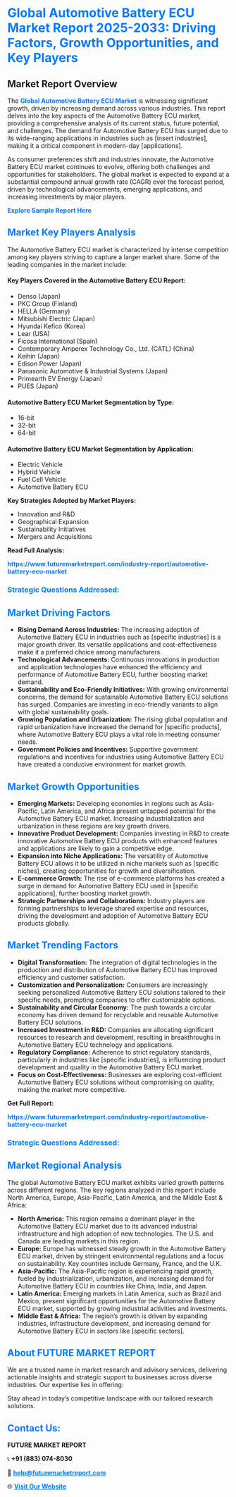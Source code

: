<h1 style="color: #007BFF;">Global Automotive Battery ECU Market Report 2025-2033: Driving Factors, Growth Opportunities, and Key Players</h1>

<section id="overview">
<h2>Market Report Overview</h2>
<p>The <a href="https://www.futuremarketreport.com/industry-report/automotive-battery-ecu-market" style="color: #007BFF; text-decoration: none;"><strong>Global Automotive Battery ECU Market</strong></a> is witnessing significant growth, driven by increasing demand across various industries. This report delves into the key aspects of the Automotive Battery ECU market, providing a comprehensive analysis of its current status, future potential, and challenges. The demand for Automotive Battery ECU has surged due to its wide-ranging applications in industries such as [insert industries], making it a critical component in modern-day [applications].</p>
<p>As consumer preferences shift and industries innovate, the Automotive Battery ECU market continues to evolve, offering both challenges and opportunities for stakeholders. The global market is expected to expand at a substantial compound annual growth rate (CAGR) over the forecast period, driven by technological advancements, emerging applications, and increasing investments by major players.</p>
</section>

<section id="overview">
<p><a href="https://www.futuremarketreport.com/request-sample/reportId=125917" style="color: #007BFF; text-decoration: none;"><strong>Explore Sample Report Here</strong></a></p>
</section>

<section id="key-players">
<h2 style="color: #007BFF;">Market Key Players Analysis</h2>
<p>The Automotive Battery ECU market is characterized by intense competition among key players striving to capture a larger market share. Some of the leading companies in the market include:</p>
<h4>Key Players Covered in the Automotive Battery ECU Report:</h4>
<ul><li>Denso (Japan)</li><li>PKC Group (Finland)</li><li>HELLA (Germany)</li><li>Mitsubishi Electric (Japan)</li><li>Hyundai Kefico (Korea)</li><li>Lear (USA)</li><li>Ficosa International (Spain)</li><li>Contemporary Amperex Technology Co., Ltd. (CATL) (China)</li><li>Keihin (Japan)</li><li>Edison Power (Japan)</li><li>Panasonic Automotive &amp; Industrial Systems (Japan)</li><li>Primearth EV Energy (Japan)</li><li>PUES (Japan)</li></ul>
<h4>Automotive Battery ECU Market Segmentation by Type:</h4>
<ul><li>16-bit</li><li>32-bit</li><li>64-bit</li></ul>

<h4>Automotive Battery ECU Market Segmentation by Application:</h4>
<ul><li>Electric Vehicle</li><li>Hybrid Vehicle</li><li>Fuel Cell Vehicle</li><li>Automotive Battery ECU</li></ul>
<p><strong>Key Strategies Adopted by Market Players:</strong></p>
<ul>
<li>Innovation and R&D</li>
<li>Geographical Expansion</li>
<li>Sustainability Initiatives</li>
<li>Mergers and Acquisitions</li>
</ul>
</section>

<section>
<p><strong>Read Full Analysis: </strong></p><a href="https://www.futuremarketreport.com/industry-report/automotive-battery-ecu-market" style="color: #007BFF; text-decoration: none;"><strong>https://www.futuremarketreport.com/industry-report/automotive-battery-ecu-market</strong></a>
<h3 style="color: #007BFF;">Strategic Questions Addressed:</h3>
</section>

<section id="driving-factors">
<h2 style="color: #007BFF;">Market Driving Factors</h2>
<ul>
<li><strong>Rising Demand Across Industries:</strong> The increasing adoption of Automotive Battery ECU in industries such as [specific industries] is a major growth driver. Its versatile applications and cost-effectiveness make it a preferred choice among manufacturers.</li>
<li><strong>Technological Advancements:</strong> Continuous innovations in production and application technologies have enhanced the efficiency and performance of Automotive Battery ECU, further boosting market demand.</li>
<li><strong>Sustainability and Eco-Friendly Initiatives:</strong> With growing environmental concerns, the demand for sustainable Automotive Battery ECU solutions has surged. Companies are investing in eco-friendly variants to align with global sustainability goals.</li>
<li><strong>Growing Population and Urbanization:</strong> The rising global population and rapid urbanization have increased the demand for [specific products], where Automotive Battery ECU plays a vital role in meeting consumer needs.</li>
<li><strong>Government Policies and Incentives:</strong> Supportive government regulations and incentives for industries using Automotive Battery ECU have created a conducive environment for market growth.</li>
</ul>
</section>

<section id="growth-opportunities">
<h2 style="color: #007BFF;">Market Growth Opportunities</h2>
<ul>
<li><strong>Emerging Markets:</strong> Developing economies in regions such as Asia-Pacific, Latin America, and Africa present untapped potential for the Automotive Battery ECU market. Increasing industrialization and urbanization in these regions are key growth drivers.</li>
<li><strong>Innovative Product Development:</strong> Companies investing in R&D to create innovative Automotive Battery ECU products with enhanced features and applications are likely to gain a competitive edge.</li>
<li><strong>Expansion into Niche Applications:</strong> The versatility of Automotive Battery ECU allows it to be utilized in niche markets such as [specific niches], creating opportunities for growth and diversification.</li>
<li><strong>E-commerce Growth:</strong> The rise of e-commerce platforms has created a surge in demand for Automotive Battery ECU used in [specific applications], further boosting market growth.</li>
<li><strong>Strategic Partnerships and Collaborations:</strong> Industry players are forming partnerships to leverage shared expertise and resources, driving the development and adoption of Automotive Battery ECU products globally.</li>
</ul>
</section>

<section id="trending-factors">
<h2 style="color: #007BFF;">Market Trending Factors</h2>
<ul>
<li><strong>Digital Transformation:</strong> The integration of digital technologies in the production and distribution of Automotive Battery ECU has improved efficiency and customer satisfaction.</li>
<li><strong>Customization and Personalization:</strong> Consumers are increasingly seeking personalized Automotive Battery ECU solutions tailored to their specific needs, prompting companies to offer customizable options.</li>
<li><strong>Sustainability and Circular Economy:</strong> The push towards a circular economy has driven demand for recyclable and reusable Automotive Battery ECU solutions.</li>
<li><strong>Increased Investment in R&D:</strong> Companies are allocating significant resources to research and development, resulting in breakthroughs in Automotive Battery ECU technology and applications.</li>
<li><strong>Regulatory Compliance:</strong> Adherence to strict regulatory standards, particularly in industries like [specific industries], is influencing product development and quality in the Automotive Battery ECU market.</li>
<li><strong>Focus on Cost-Effectiveness:</strong> Businesses are exploring cost-efficient Automotive Battery ECU solutions without compromising on quality, making the market more competitive.</li>
</ul>
</section>

<section>
<p><strong>Get Full Report: </strong></p><a href="https://www.futuremarketreport.com/industry-report/automotive-battery-ecu-market" style="color: #007BFF; text-decoration: none;"><strong>https://www.futuremarketreport.com/industry-report/automotive-battery-ecu-market</strong></a>
<h3 style="color: #007BFF;">Strategic Questions Addressed:</h3>
</section>


<section id="regional-analysis">
<h2 style="color: #007BFF;">Market Regional Analysis</h2>
<p>The global Automotive Battery ECU market exhibits varied growth patterns across different regions. The key regions analyzed in this report include North America, Europe, Asia-Pacific, Latin America, and the Middle East & Africa:</p>
<ul>
<li><strong>North America:</strong> This region remains a dominant player in the Automotive Battery ECU market due to its advanced industrial infrastructure and high adoption of new technologies. The U.S. and Canada are leading markets in this region.</li>
<li><strong>Europe:</strong> Europe has witnessed steady growth in the Automotive Battery ECU market, driven by stringent environmental regulations and a focus on sustainability. Key countries include Germany, France, and the U.K.</li>
<li><strong>Asia-Pacific:</strong> The Asia-Pacific region is experiencing rapid growth, fueled by industrialization, urbanization, and increasing demand for Automotive Battery ECU in countries like China, India, and Japan.</li>
<li><strong>Latin America:</strong> Emerging markets in Latin America, such as Brazil and Mexico, present significant opportunities for the Automotive Battery ECU market, supported by growing industrial activities and investments.</li>
<li><strong>Middle East & Africa:</strong> The region’s growth is driven by expanding industries, infrastructure development, and increasing demand for Automotive Battery ECU in sectors like [specific sectors].</li>
</ul>
</section>

<footer>
<h2 style="color: #007BFF;">About FUTURE MARKET REPORT</h2>
<p>We are a trusted name in market research and advisory services, delivering actionable insights and strategic support to businesses across diverse industries. Our expertise lies in offering:</p>

<p>Stay ahead in today’s competitive landscape with our tailored research solutions.</p>

<h2 style="color: #007BFF;">Contact Us:</h2>
<p><strong>FUTURE MARKET REPORT</strong></p>
<p>📞 <strong>+91 (883) 074-8030</strong></p>
<p>📧 <strong><a href="mailto:help@futuremarketreport.com" style="color: #007BFF;">help@futuremarketreport.com</a></strong></p>
<p>🌐 <strong><a href="https://www.futuremarketreport.com/" style="color: #007BFF;">Visit Our Website</a></strong></p>
</footer>